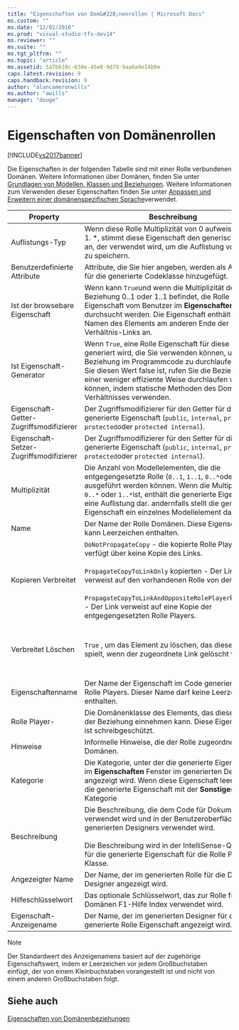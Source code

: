 ```yaml
---
title: "Eigenschaften von Dom&#228;nenrollen | Microsoft Docs"
ms.custom: ""
ms.date: "12/02/2016"
ms.prod: "visual-studio-tfs-dev14"
ms.reviewer: ""
ms.suite: ""
ms.tgt_pltfrm: ""
ms.topic: "article"
ms.assetid: 5a7bb18c-638e-45e8-9d79-9aa6a9e14b0e
caps.latest.revision: 9
caps.handback.revision: 9
author: "alancameronwills"
ms.author: "awills"
manager: "douge"
---
```

# Eigenschaften von Dom&#228;nenrollen
[!INCLUDE[vs2017banner](../code-quality/includes/vs2017banner.md)]

Die Eigenschaften in der folgenden Tabelle sind mit einer Rolle verbundenen Domänen.  Weitere Informationen über Domänen, finden Sie unter [Grundlagen von Modellen, Klassen und Beziehungen](../modeling/understanding-models-classes-and-relationships.md).  Weitere Informationen zum Verwenden dieser Eigenschaften finden Sie unter [Anpassen und Erweitern einer domänenspezifischen Sprache](../modeling/customizing-and-extending-a-domain-specific-language.md)verwendet.  
  
|Property|Beschreibung|Standardwert|  
|--------------|------------------|------------------|  
|Auflistungs\-Typ|Wenn diese Rolle Multiplizität von 0 aufweist. \* oder 1. \*, stimmt diese Eigenschaft den generischen Typ an, der verwendet wird, um die Auflistung von Links zu speichern.|`(none)`\- <xref:Microsoft.VisualStudio.Modeling.LinkedElementCollection%601> verwendet wird|  
|Benutzerdefinierte Attribute|Attribute, die Sie hier angeben, werden als Attribute für die generierte Codeklasse hinzugefügt.|\<Keine\>|  
|Ist der browsebare Eigenschaft|Wenn kann `True`und wenn die Multiplizität der Beziehung 0..1 oder 1..1 befindet, die Rolle Eigenschaft vom Benutzer im **Eigenschaften** Fenster durchsucht werden.  Die Eigenschaft enthält den Namen des Elements am anderen Ende der Verhältnis\-Links an.|`True`|  
|Ist Eigenschaft\-Generator|Wenn `True`, eine Rolle Eigenschaft für diese Rolle generiert wird, die Sie verwenden können, um die Beziehung im Programmcode zu durchlaufen.  Wenn Sie diesen Wert false ist, rufen Sie die Beziehung in einer weniger effiziente Weise durchlaufen werden können, indem statische Methoden des Domänen\-Verhältnisses verwenden.|`True`|  
|Eigenschaft\-Getter\-Zugriffsmodifizierer|Der Zugriffsmodifizierer für den Getter für die generierte Eigenschaft \(`public`, `internal`, `private`, `protected`oder `protected internal`\).|`public`|  
|Eigenschaft\-Setzer\-Zugriffsmodifizierer|Der Zugriffsmodifizierer für den Setter für die generierte Eigenschaft \(`public`, `internal`, `private`, `protected`oder `protected internal`\).|`public`|  
|Multiplizität|Die Anzahl von Modellelementen, die die entgegengesetzte Rolle \(`0..1`, `1..1`, `0..*`oder `1..*`\) ausgeführt werden können.  Wenn die Multiplizität `0..*` oder `1..*`ist, enthält die generierte Eigenschaft eine Auflistung dar. andernfalls stellt die generierte Eigenschaft ein einzelnes Modellelement dar.|Hängt vom Beziehungstyp ab und davon, ob dies die Quell\- oder Zielrolle relativ ist.|  
|Name|Der Name der Rolle Domänen.  Diese Eigenschaft kann Leerzeichen enthalten.|Der Name der Domänenklasse der Rolle Players für diese Rolle.|  
|Kopieren Verbreitet|`DoNotPropagateCopy` \- die kopierte Rolle Player verfügt über keine Kopie des Links.<br /><br /> `PropagateCopyToLinkOnly` kopierten \- Der Link verweist auf den vorhandenen Rolle von der Spieler.<br /><br /> `PropagateCopyToLinkAndOppositeRolePlayer`kopierten \- Der Link verweist auf eine Kopie der entgegengesetzten Rolle Players.|`PropagateCopyToLinkAndOppositeRolePlayer` für die Quellspalten der Bildlauf embeddings.<br /><br /> `DoNotPropagateCopy` für andere Rollen.<br /><br /> Weitere Informationen finden Sie unter [Anpassen des Kopierverhaltens](../modeling/customizing-copy-behavior.md)|  
|Verbreitet Löschen|`True` , um das Element zu löschen, das diese Rolle spielt, wenn der zugeordnete Link gelöscht wird.|Mithilfe von eingebetteten`True` für das Ziel einer Rolle.<br /><br /> `False` für andere Rollen.<br /><br /> Weitere Informationen finden Sie unter [Anpassen des Löschverhaltens](../modeling/customizing-deletion-behavior.md).|  
|Eigenschaftenname|Der Name der Eigenschaft im Code generiert der Rolle Players.  Dieser Name darf keine Leerzeichen enthalten.|Der Name der entgegengesetzten Rolle, wenn diese Rolle verfügt oder eine null\-zu\-ein 1:1 Multiplizität; Andernfalls ist der pluralized Name der entgegengesetzten Rolle.|  
|Rolle Player\-|Die Domänenklasse des Elements, das diese Rolle in der Beziehung einnehmen kann.  Diese Eigenschaft ist schreibgeschützt.|Die Domänenklasse der Rolle Players für diese Rolle.|  
|Hinweise|Informelle Hinweise, die der Rolle zugeordnet sind, Domänen.|\<Keine\>|  
|Kategorie|Die Kategorie, unter der die generierte Eigenschaft im **Eigenschaften** Fenster im generierten Designer angezeigt wird.  Wenn diese Eigenschaft leer ist, wird die generierte Eigenschaft mit der **Sonstiges** Kategorie|\<Keine\>|  
|Beschreibung|Die Beschreibung, die dem Code für Dokumente verwendet wird und in der Benutzeroberfläche des generierten Designers verwendet wird.<br /><br /> Die Beschreibung wird in der IntelliSense\-QuickInfo für die generierte Eigenschaft für die Rolle Player Klasse.|`Description for` *der vollständige Name der Rolle*|  
|Angezeigter Name|Der Name, der im generierten Rolle für die Domänen Designer angezeigt wird.|Der angepasste Wert der Name\-Eigenschaft.|  
|Hilfeschlüsselwort|Das optionale Schlüsselwort, das zur Rolle für die Domänen F1\-Hilfe Index verwendet wird.|\<Keine\>|  
|Eigenschaft\-Anzeigename|Der Name, der im generierten Designer für die generierte Rolle Eigenschaft angezeigt wird.|Der angepasste Wert der Eigenschaftennamen der Eigenschaft.|  
  
> [!NOTE]
>  Der Standardwert des Anzeigenamens basiert auf der zugehörige Eigenschaftswert, indem er Leerzeichen vor jedem Großbuchstaben einfügt, der von einem Kleinbuchstaben vorangestellt ist und nicht von einem anderen Großbuchstaben folgt.  
  
## Siehe auch  
 [Eigenschaften von Domänenbeziehungen](../modeling/properties-of-domain-relationships.md)